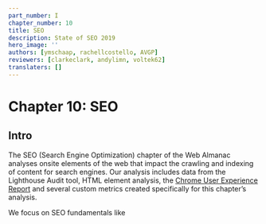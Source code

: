 ```yaml
---
part_number: I
chapter_number: 10
title: SEO
description: State of SEO 2019
hero_image: ''
authors: [ymschaap, rachellcostello, AVGP]
reviewers: [clarkeclark, andylimn, voltek62]
translaters: []
---
```

# Chapter 10: SEO

## Intro

The SEO (Search Engine Optimization) chapter of the Web Almanac analyses onsite elements of the web that impact the crawling and indexing of content for search engines. Our analysis includes data from the Lighthouse Audit tool, HTML element analysis, the [Chrome User Experience Report](https://developers.google.com/web/tools/chrome-user-experience-report) and several custom metrics created specifically for this chapter’s analysis.

We focus on SEO fundamentals like <title> elements, type of on-page links, content and loading speed, but also the more technical aspects of SEO, including structured data, internationalisation and AMP.

Our custom metrics provide insights that, up until now, have not been exposed before. We are now able to make claims about the adoption and implementation of the hreflang tag, rich results eligibility, heading tag usage and even anchor-based navigation for single page apps.

It must be noted that our data is limited to analysing the homepage only, and has not been gathered from site-wide crawls. This will impact many metrics we’ll discuss, so we’ve added any relevant limitations in this case whenever we mention a specific metric.

Read on to find out more about the current state of the web and its search engine friendliness.


## Fundamentals

Fundamental to SEO is for content that lives on the web to be found, indexed and understood by the search engines. To support this, search engine crawlers must be able to reach a page, they must be permitted to access and index that page, understand the page’s contents, and to continue crawling the website using links found on that page.


#### **Content**

Core for search engines to answer queries with search results, is that they are able to index the web’s content. But what content does it find? To analyze this we created two custom metrics that have been applied to all 5M+ homepages.


##### Words

We found 2.73% desktop pages without any meaningful content. The median desktop homepage has **346** words, and the median mobile homepage has a slightly lower word count at **306** words. This shows mobile sites do serve a bit less content to their users, but at over 300 words still a healthy amount to read. Overall the distribution of words is broad, with between 22 words at the 10th percentile up to 1361 at the 90th percentile.

<graph histogram number of words. Source: 10.09, column C & D, desktop only>


##### Headings

We also looked at whether the web provides the right context to content. Key is using headings which, similar to for example books make content easier to read and parse. 10.67% has no heading tags at all.

<graph histogram number of heading elements. Source: 10.09a, column F>

The median heading (h1, h2, h3, h4) element count on the web’s homepage is **10**. With 30 (mobile) and 32 (desktop) words used in headings. This implies that from the websites that utilise headings, put significant effort in making sure a website is properly readable and good for outlining the page structure to search engine bots.

The H1 is one fundamental SEO element to improve on-page relevance for a keyword. Although Google [recently emphasized](https://twitter.com/googlewmc/status/1179803329247039488) it can index and rank pages fine without h1 tags.

In terms of specific heading length, the median length of the first H1 element found on desktop is **19** characters.

Same as this line.

<graph histogram h1 tag source: 10.16, column C, desktop only>


##### Images

Considering the importance of alt text for SEO, screen readers and accessibility, it is far from ideal to see that only **46.71%** of mobile pages use alt attributes on all of their images. Of the pages that did include alt tags, **89.94%** passed the [descriptive link text Lighthouse audit](https://developers.google.com/web/tools/lighthouse/audits/descriptive-link-text). This means that there are still improvements to be made with making images across the web more accessible to users and understandable for search engines. More about accessibility in this <chapter link placeholder a11y>.


#### **Markup**


##### <title>

Page titles are an important way of communicating the purpose of a page to a user or search engine, so it’s no surprise to see that **97.1%** of mobile pages have a document title. <title> tags are also [refer to how much impact title has in seo?]

Even though [Google usually displays the first 50-60 characters of a page title](https://moz.com/learn/seo/title-tag) within a SERP (Search Engine Results Page), the median length of the <title> tag was **21 characters** for mobile pages and **20 characters** for desktop pages. This suggests that some SEOs and content writers aren’t making the most of the space allocated to them by search engines for describing their homepages in the SERPs.

<graph histogram length <title> Source: 10.07b, column C, desktop only>


##### <meta=description>

Compared to the <title> fewer pages were detected to have a meta description, as only **64.02%** of mobile pages have this meta tag. Considering that Google often rewrites meta descriptions in the SERPs, perhaps website owners place less importance on including a meta description at all.

The median meta description length was also lower than the [recommended length of 155-160 characters](https://moz.com/learn/seo/meta-description), with desktop pages having descriptions of **123 characters**. Interestingly, meta descriptions were consistently longer on mobile than on desktop, despite mobile SERPs traditionally having a shorter pixel limit. This has been extended recently, so perhaps more website owners have been testing the impact of having longer, more descriptive meta descriptions.

<graph histogram length <meta description> Source: 10.07c, column C, desktop & mobile>


#### **Indexability**

The majority of pages tested were available for search engines, with **87.03%** of initial HTML requests on desktop returning a 200 status code. The results were slightly lower for mobile pages, with only **82.95%** of pages returning a 200 status code.

The next most commonly found status code on mobile was 302, a temporary redirect, which was found on **10.45%** of pages. This was higher than on desktop, with only **6.71% **desktop homepages returning a 302 status code. This could be due to the fact that the [mobile homepages are alternates](https://developers.google.com/search/mobile-sites/mobile-seo/separate-urls) to an equivalent desktop page, such as on non-responsive sites that have separate versions for each device.

**96.93%** of mobile pages passed the [Lighthouse indexing audit](https://developers.google.com/web/tools/lighthouse/audits/indexing), meaning that these pages didn’t contain a noindex tag in the <head> or in the HTTP header. However, this means that **3.07%** of mobile homepages _did_ have a noindex tag, which is cause for concern. These pages prevent search engines from indexing the page.

**48.34%** of mobile pages were [detected](https://developers.google.com/web/tools/lighthouse/audits/canonical) to have a canonical tag. Canonical tags provide hints to the search engine what URL to use. Especially useful for preventing duplicate content or other crawling and indexing issues.

One of the most effective methods for controlling search engine crawling is the [robots.txt file](https://www.deepcrawl.com/knowledge/technical-seo-library/robots-txt/), however, only **72.16%** of mobile sites have a valid robots.txt, [according to Lighthouse](https://developers.google.com/web/tools/lighthouse/audits/robots). This shows over 27% have a invalid or missing robots.txt file. While there a many valid reasons to not have a robots.txt file, having an invalid robots.txt could be concerning. Think of content getting indexed that should’ve been prevented by the robots.txt.


#### **Linking**

The most important attribute of a webpage, are links. Links point to relevant urls. 96% of the webpages in our data contain at least one internal link, and 93% contain at least one link to another domain.

The number of internal and external links included on desktop pages were consistently higher than the number found on mobile pages. Often a limited space on a smaller viewport causes fewer links to be included in the design of a mobile page compared to desktop.

<graph histogram count of links by type Source: 10.10, column C, D, E, desktop only>

The median desktop page includes **70** internal (same-site) links, whereas the median mobile page has **60** internal links. The median number of external links per page followed a similar trend, with desktop pages including **10** external links, and mobile pages including **8**.

Anchor links, which link to a certain scroll position on the same page, are not very popular. Over 65% have no page anchor and the data’s median count is 0. This might imply websites prefer to split up long-form content into multiple pages.

Good news comes from the metric descriptive link text. **89.94%** of mobile pages pass the descriptive link text [Lighthouse audit](https://developers.google.com/web/tools/lighthouse/audits/descriptive-link-text). These sites don’t have generic ‘click here’, ‘go’, ‘here’ or ‘learn more’ links but use more meaningful link text.


## Advanced

Several more technically complex aspects have been gaining importance on successfully indexing and ranking websites in the search engine. Two key pillars are _security_ and _speed_. Mobile loading speed as ranking factor was first [announced](https://webmasters.googleblog.com/2018/01/using-page-speed-in-mobile-search.html) by Google in 2018, and https already back since in [2014](https://webmasters.googleblog.com/2014/08/https-as-ranking-signal.html).


#### Speed

A fast loading website is key to a good user experience. Users that have to wait too long for a site to load, have the tendency to move on. For SEO that means that the chance that the user clicks back, and tries another search results, increases.

Our metric is based on the Chrome User Experience Report (CrUX) which collects data from real-world Chrome users. This data shows that **63.47%** of the web is labelled as **slow**. Split by device, this picture is even bleaker for tablet (82%) and phone (77,61%). Slow is defined as the First Contentful Paint having to take over 2500ms and First Input Delay over 250ms.

<graph data 10.15b: CruX image similar to [IMG](https://developers.google.com/web/updates/images/2018/08/crux-dash-fcp.png) per device + speed label>

Although the numbers are bleak for the speed of the web, the good news is that SEO-experts and tools have been focusing more and more on these technical challenges of speeding up websites. Read more in the Performance chapter

<chapter link placeholder performance>.


#### Structured data

Structured data allows website owners to add additional semantic data to their web pages, for example by adding [JSON-LD](https://en.wikipedia.org/wiki/JSON-LD) snippets. Search engines then parse this data to better understand these pages and may display additional relevant information in search results. Most commonly found is [reviews](https://developers.google.com/search/docs/data-types/review-snippet) of [products](https://developers.google.com/search/docs/data-types/product), [businesses](https://developers.google.com/search/docs/data-types/local-business), [movies](https://developers.google.com/search/docs/data-types/movie) or [a bunch of other things](https://developers.google.com/search/docs/guides/search-gallery). This [extra visibility](https://developers.google.com/search/docs/guides/enhance-site) is interesting for site owners, given it might provide more opportunities for traffic. E.g. the relative new [FAQ schema](https://developers.google.com/search/docs/data-types/faqpage) attached to your search result doubles the size of your search snippet.

By far the most popular data type that triggers a search engine feature is the SearchAction, which powers the [sitelinks searchbox](https://developers.google.com/search/docs/data-types/sitelinks-searchbox).

We found that **14.67%** of sites have structured data eligible for rich results on mobile. Interestingly, desktop sites are slightly lower at **12.46%**. We think this is positive news, because structured data provide more control to websites on what is shown in the search engines.

Among the sites with structured data markup, the five most prevalent types are:

1. WebSite (16.02%)
2. SearchAction (14.35%)
3. Organization (12.89%)
4. WebPage (11.58%)
5. ImageObject (5.35%)

It's noteworthy that for the analysis, we only looked at the homepages, so this might look very different if we were to consider interior pages, too.

Interesting note is that the top 5 markup types all lead to more visibility in Google’s search results, which might be the fuel for widespread adoption of structured data.

Review stars are on 1.09% of the web’s homepages (via [AggregateRating](https://schema.org/AggregateRating)). Newly introduced [QAPage](https://schema.org/QAPage) appeared only in 48 instances, and [FAQPage](https://schema.org/FAQPage) only 218 times. These last two counts are expected to increase in future crawls/almanac analysis.


#### Internationalization

Internationalization (I18n) might be one of the most complex aspects of SEO, even according to some Google search [employees](https://twitter.com/JohnMu/status/965507331369984002). Internationalization in SEO focuses on serving the right content targeted for language and / or location of the user.

While **38.4%** (33.79% on mobile) of the sites have the HTML lang attribute set to English, only **7.43%** (6.79% on mobile) of the sites also contain an hreflang link to another language version.

<graph 10.04b - [do we want to chart this data, e.g. what does it really mean for SEO?]>

Next to English, the most common languages are French, Spanish and German. Followed by languages targeted towards specific geographics like English for Americans (en-us) or more obscure combinations like Spanish for the Irish (es-ie).

The analysis did not check for correct implementation (the different language versions need to properly link to each other, for example), but looking at the low adoption of [having an x-default version as is recommended](https://www.google.com/url?q=https://support.google.com/webmasters/answer/189077?hl%3Den&sa=D&ust=1570627963630000&usg=AFQjCNFwzwglsbysT9au_I-7ZQkwa-QvrA) (only 3.77% on desktop and 1.3% on mobile) is an indicator that this topic is complex and not always easy to get right.


#### SPA crawlability

Single-page-apps like React and Vue bring their own SEO complexity. Especially hash-based navigation which makes it hard for search engines to crawl and index a website. For example, Google had an "AJAX crawling scheme" workaround that turned out to be complex for search engines as well as developers and [was deprecated in 2015](https://webmasters.googleblog.com/2015/10/deprecating-our-ajax-crawling-scheme.html).

The number of SPAs that were tested had a relatively low number of links served via hash URLs, with **13.08%** of React mobile pages using hash URLs for navigation, **8.15%** of mobile Vue.js pages using them, and **2.37%** of mobile Angular pages using them. These results were very similar for desktop pages too. The high number of hash URLs in React pages is surprising - especially in contrast to a lower number of hash URLs in Angular pages. Both frameworks promote adopting routing packages where the [History API](https://developer.mozilla.org/en-US/docs/Web/API/History) is the default for links, instead of relying on hash URLs. Vue is [considering moving to using the History API as the default](https://github.com/vuejs/rfcs/pull/40) as well in version 3 of their vue-router package.


#### AMP

Accelerated Mobile Pages (AMP) technology was first introduced in 2015 by Google as an open source framework. It provides components and infrastructure for websites to provide a faster experience for users, especially on mobile, by using optimisations such as lazy-loading, lightweight ads and optimised images. Especially Google adopted this for their search engine, where AMP pages are also served from their own CDN. This feature later became a standards proposal under the name [Signed HTTP Exchanges](https://wicg.github.io/webpackage/draft-yasskin-http-origin-signed-responses.html).

0.74% of desktop websites (0.62% for mobile websites) contain a link to an AMP version. Given the visibility this project has had, this could be seen as having a relatively low adoption.


#### Secure

A strong online shift has been for the web to move to https by default. Https prevents website traffic from being intercepted on for example public WIFI networks, especially user input data is then transmitted unsecure (for more about why sites should adopt https, please see [Why HTTPS Matters](https://developers.google.com/web/fundamentals/security/encrypt-in-transit/why-https)). Google with its browser and search engine have been pushing for sites to adopt https. For example non-https pages are now labelled as ‘[not secure](https://www.blog.google/products/chrome/milestone-chrome-security-marking-http-not-secure/)’.

We found that now 67.06% of websites on desktop are served over HTTPS. The Google [Transparancy Report](https://transparencyreport.google.com/https/overview) reports 90% adoption for the top 100 non-Google domains (representing 25% of all website traffic worldwide). The difference could be explained by that relatively smaller sites (our dataset has 5M websites), are adopting https on a slower rate.


## Conclusion

Through our analysis, we (as authors) observed that the majority of websites are getting the fundamentals right, in that their homepages are crawlable, indexable and include the key content required to rank in Google’s SERPs. Not every person who owns a website will be aware of SEO at all, let alone best practice guidelines, so it is promising to see that so many sites have got the basics covered.

However, more sites are missing the mark than expected when it comes to some of the more advanced aspects of SEO and accessibility. Site speed is one of these factors that many websites are struggling with, especially on mobile. This is a significant problem as speed is one of the biggest contributors to UX, which is something that can impact rankings.

We were surprised to find the large adoption of Structured Data. This shows websites do make the investment to stand out in the search results by adding structured data for users to get easy access to their site search or displaying up-to-date company details.

Any comments, questions or feedback to this data analysis can be asked to the authors ([Rachel Costello](https://www.linkedin.com/in/rachel-costello), (Martin Splitt)[https://twitter.com/g33konaut/] and analysts ([Yvo Schaap](https://yvoschaap.com), (Rick Viscomi)[https://twitter.com/rick_viscomi]).
